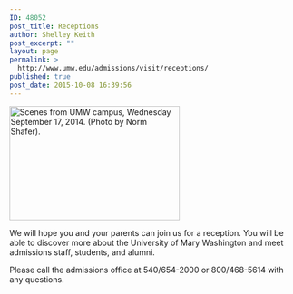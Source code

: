 ```yaml
---
ID: 48052
post_title: Receptions
author: Shelley Keith
post_excerpt: ""
layout: page
permalink: >
  http://www.umw.edu/admissions/visit/receptions/
published: true
post_date: 2015-10-08 16:39:56
---
```

<img class="alignright wp-image-48175 size-medium" src="http://www.umw.edu/admissions/wp-content/uploads/sites/6/2015/10/Monroe-students-300x202.jpg" alt="Scenes from UMW campus, Wednesday September 17, 2014. (Photo by Norm Shafer)." width="300" height="202" />

We will hope you and your parents can join us for a reception. You will be able to discover more about the University of Mary Washington and meet admissions staff, students, and alumni.
<p style="text-align: left">Please call the admissions office at 540/654-2000 or
800/468-5614 with any questions.</p>
&nbsp;